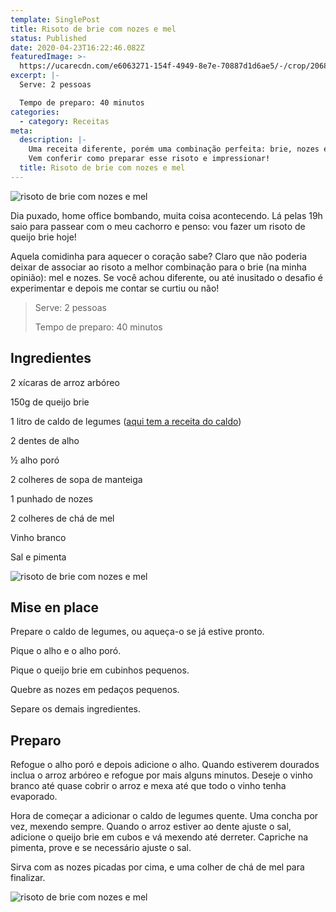 ```yaml
---
template: SinglePost
title: Risoto de brie com nozes e mel
status: Published
date: 2020-04-23T16:22:46.082Z
featuredImage: >-
  https://ucarecdn.com/e6063271-154f-4949-8e7e-70887d1d6ae5/-/crop/2068x1427/241,61/-/preview/
excerpt: |-
  Serve: 2 pessoas 

  Tempo de preparo: 40 minutos 
categories:
  - category: Receitas
meta:
  description: |-
    Uma receita diferente, porém uma combinação perfeita: brie, nozes e mel.
    Vem conferir como preparar esse risoto e impressionar!
  title: Risoto de brie com nozes e mel
---
```

![risoto de brie com nozes e mel](https://ucarecdn.com/e54cf692-71d6-49af-ace4-6f78bad6d0b0/-/crop/2058x1488/251,46/-/preview/)

Dia puxado, home office bombando, muita coisa acontecendo. Lá pelas 19h saio para passear com o meu cachorro e penso: vou fazer um risoto de queijo brie hoje! 

Aquela comidinha para aquecer o coração sabe? Claro que não poderia deixar de associar ao risoto a melhor combinação para o brie (na minha opinião): mel e nozes. Se você achou diferente, ou até inusitado o desafio é experimentar e depois me contar se curtiu ou não! 

> Serve: 2 pessoas 
>
> Tempo de preparo: 40 minutos 

## Ingredientes

2 xícaras de arroz arbóreo 

150g de queijo brie 

1 litro de caldo de legumes ([aqui tem a receita do caldo](https://paolafabeni.com/posts/risoto-funcional-de-alho-poro/)) 

2 dentes de alho 

½ alho poró 

2 colheres de sopa de manteiga 

1 punhado de nozes 

2 colheres de chá de mel 

Vinho branco 

Sal e pimenta 

![risoto de brie com nozes e mel](https://ucarecdn.com/c0b30dca-7229-4f3b-9ab4-ce9737192634/-/crop/2309x1549/0,0/-/preview/)

## Mise en place

Prepare o caldo de legumes, ou aqueça-o se já estive pronto. 

Pique o alho e o alho poró. 

Pique o queijo brie em cubinhos pequenos. 

Quebre as nozes em pedaços pequenos. 

Separe os demais ingredientes. 

## Preparo

Refogue o alho poró e depois adicione o alho. Quando estiverem dourados inclua o arroz arbóreo e refogue por mais alguns minutos. Deseje o vinho branco até quase cobrir o arroz e mexa até que todo o vinho tenha evaporado. 

Hora de começar a adicionar o caldo de legumes quente. Uma concha por vez, mexendo sempre. Quando o arroz estiver ao dente ajuste o sal, adicione o queijo brie em cubos e vá mexendo até derreter. Capriche na pimenta, prove e se necessário ajuste o sal. 

Sirva com as nozes picadas por cima, e uma colher de chá de mel para finalizar. 

![risoto de brie com nozes e mel](https://ucarecdn.com/5f4cec99-f547-4360-8610-74152b2a6695/-/crop/2175x1580/134,0/-/preview/)
